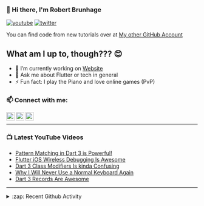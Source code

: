 ### 👋 Hi there, I'm Robert Brunhage

[![youtube](https://img.shields.io/static/v1?label=@RobertBrunhage&message=Subscribe&logo=YouTube&color=FF0000&style=for-the-badge)](http://bit.ly/2SUyRhx)
[![twitter](https://img.shields.io/twitter/follow/robertbrunhage?color=%231DA1F2&logo=twitter&style=for-the-badge)](https://twitter.com/intent/follow?original_referer=https%3A%2F%2Fgithub.com%2Frobertbrunhage&screen_name=robertbrunhage)

You can find code from new tutorials over at [My other GitHub Account](https://github.com/Robert-Brunhage-Organization)

## What am I up to, though??? 😊
- 🔭 I’m currently working on [Website](https://robertbrunhage.com)
- 💬 Ask me about Flutter or tech in general
- ⚡ Fun fact: I play the Piano and love online games (PvP)

### 📫 Connect with me:

[<img align="left" alt="RobertBrunhage | YouTube" width="22px" src="https://cdn.jsdelivr.net/npm/simple-icons@v3/icons/youtube.svg" />][youtube]
[<img align="left" alt="RobertBrunhage | Twitter" width="22px" src="https://cdn.jsdelivr.net/npm/simple-icons@v3/icons/twitter.svg" />][twitter]
[<img align="left" alt="RobertBrunhageDev | Instagram" width="22px" src="https://cdn.jsdelivr.net/npm/simple-icons@v3/icons/instagram.svg" />][instagram]

<br />

---

### 📺 Latest YouTube Videos
<!-- YOUTUBE:START -->
- [Pattern Matching in Dart 3 is Powerful!](https://www.youtube.com/watch?v=j3fzeDpd2ts)
- [Flutter iOS Wireless Debugging Is Awesome](https://www.youtube.com/watch?v=atbStqnPXC8)
- [Dart 3 Class Modifiers Is kinda Confusing](https://www.youtube.com/watch?v=Od49lG0ez0o)
- [Why I Will Never Use a Normal Keyboard Again](https://www.youtube.com/watch?v=t4KCvFumRMs)
- [Dart 3 Records Are Awesome](https://www.youtube.com/watch?v=aWOyc3HG9XM)
<!-- YOUTUBE:END -->

---

<details>
  <summary>:zap: Recent Github Activity</summary>
  
<!--START_SECTION:activity-->
1. ❗ Opened issue [#2964](https://github.com/neovim/nvim-lspconfig/issues/2964) in [neovim/nvim-lspconfig](https://github.com/neovim/nvim-lspconfig)
2. 💪 Opened PR [#2963](https://github.com/neovim/nvim-lspconfig/pull/2963) in [neovim/nvim-lspconfig](https://github.com/neovim/nvim-lspconfig)
3. 🗣 Commented on [#2215](https://github.com/shadcn-ui/ui/issues/2215#issuecomment-1870342575) in [shadcn-ui/ui](https://github.com/shadcn-ui/ui)
4. 🔒 Closed issue [#2215](https://github.com/shadcn-ui/ui/issues/2215) in [shadcn-ui/ui](https://github.com/shadcn-ui/ui)
5. ❗ Opened issue [#2215](https://github.com/shadcn-ui/ui/issues/2215) in [shadcn-ui/ui](https://github.com/shadcn-ui/ui)
<!--END_SECTION:activity-->

</details>

[twitter]: https://twitter.com/robertbrunhage
[youtube]: https://youtube.com/c/robertbrunhage
[instagram]: https://instagram.com/robertbrunhagedev
